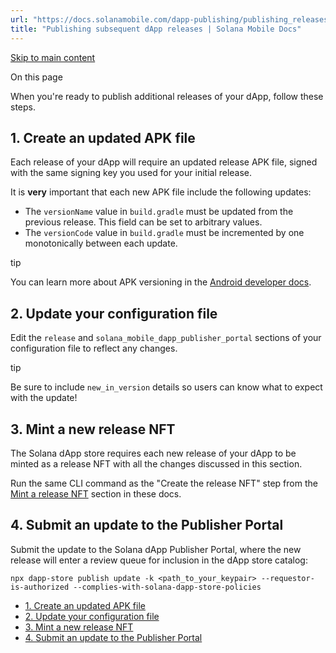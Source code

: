```yaml
---
url: "https://docs.solanamobile.com/dapp-publishing/publishing_releases"
title: "Publishing subsequent dApp releases | Solana Mobile Docs"
---
```


[Skip to main content](https://docs.solanamobile.com/dapp-publishing/publishing_releases#__docusaurus_skipToContent_fallback)

On this page

When you're ready to publish additional releases of your dApp, follow these steps.

## 1\. Create an updated APK file [​](https://docs.solanamobile.com/dapp-publishing/publishing_releases\#1-create-an-updated-apk-file "Direct link to 1. Create an updated APK file")

Each release of your dApp will require an updated release APK file, signed with the same signing key you used for your initial release.

It is **very** important that each new APK file include the following updates:

- The `versionName` value in `build.gradle` must be updated from the previous release. This field can be set to arbitrary values.
- The `versionCode` value in `build.gradle` must be incremented by one monotonically between each update.

tip

You can learn more about APK versioning in the [Android developer docs](https://developer.android.com/studio/publish/versioning).

## 2\. Update your configuration file [​](https://docs.solanamobile.com/dapp-publishing/publishing_releases\#2-update-your-configuration-file "Direct link to 2. Update your configuration file")

Edit the `release` and `solana_mobile_dapp_publisher_portal` sections of your configuration file to reflect any changes.

tip

Be sure to include `new_in_version` details so users can know what to expect with the update!

## 3\. Mint a new release NFT [​](https://docs.solanamobile.com/dapp-publishing/publishing_releases\#3-mint-a-new-release-nft "Direct link to 3. Mint a new release NFT")

The Solana dApp store requires each new release of your dApp to be minted as a release NFT with all the changes discussed in this section.

Run the same CLI command as the "Create the release NFT" step from the [Mint a release NFT](https://docs.solanamobile.com/dapp-publishing/submit#mint-a-release-nft) section in these docs.

## 4\. Submit an update to the Publisher Portal [​](https://docs.solanamobile.com/dapp-publishing/publishing_releases\#4-submit-an-update-to-the-publisher-portal "Direct link to 4. Submit an update to the Publisher Portal")

Submit the update to the Solana dApp Publisher Portal, where the new release will enter a review queue for inclusion in the dApp store catalog:

```codeBlockLines_e6Vv
npx dapp-store publish update -k <path_to_your_keypair> --requestor-is-authorized --complies-with-solana-dapp-store-policies

```

- [1\. Create an updated APK file](https://docs.solanamobile.com/dapp-publishing/publishing_releases#1-create-an-updated-apk-file)
- [2\. Update your configuration file](https://docs.solanamobile.com/dapp-publishing/publishing_releases#2-update-your-configuration-file)
- [3\. Mint a new release NFT](https://docs.solanamobile.com/dapp-publishing/publishing_releases#3-mint-a-new-release-nft)
- [4\. Submit an update to the Publisher Portal](https://docs.solanamobile.com/dapp-publishing/publishing_releases#4-submit-an-update-to-the-publisher-portal)